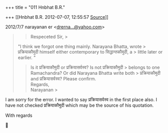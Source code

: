 +++
title = "011 Hnbhat B.R."

+++
[[Hnbhat B.R.	2012-07-07, 12:55:57 [Source](https://groups.google.com/g/bvparishat/c/x2DOWQUe764)]]



  
  

2012/7/7 narayanan er \<[drerna...@yahoo.com]()\>

  

> 
> > 
> > Respeceted Sir, >
> 
> >   
>   
> "I think we forgot one thing mainly. Narayana Bhatta, wrote > प्रक्रियाकौमुदी himself either contemporary to सिद्धान्तकौमुदी, a > little later or earlier. "  
>   
> > 
> > Is it प्रक्रियाकौमुदी or प्रक्रियासर्वस्व? Is not प्रक्रियाकौमुदी > belongs to one Ramachandra? Or did Narayana Bhatta write both > प्रक्रियाकौमुदी and प्रक्रियासर्वस्व? Please confirm.  
> Regards,  
> Narayanan >
> 
> >   
>   
> > 
> > 
> > 

  

I am sorry for the error. I wanted to say प्रक्रियासर्वस्व in the first place also. I have not checked प्रक्रियाकौमुदी which may be the source of his quotation.

  

With regards



